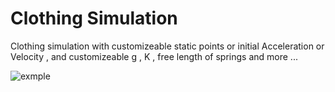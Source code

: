 # Clothing Simulation
Clothing simulation with customizeable static points or initial Acceleration or Velocity , and customizeable g , K , free length of springs and more ...

![exmple](https://github.com/k3rn3lpanicc/Cpp-Simulations/blob/master/clothingsimulation/vid.gif?raw=true)
